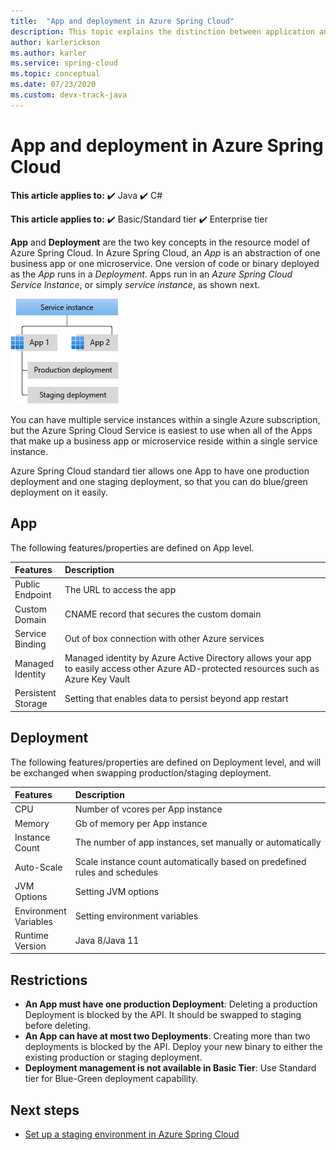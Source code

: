 ```yaml
---
title:  "App and deployment in Azure Spring Cloud"
description: This topic explains the distinction between application and deployment in Azure Spring Cloud.
author: karlerickson
ms.author: karler
ms.service: spring-cloud
ms.topic: conceptual
ms.date: 07/23/2020
ms.custom: devx-track-java
---
```


# App and deployment in Azure Spring Cloud

**This article applies to:** ✔️ Java ✔️ C#

**This article applies to:** ✔️ Basic/Standard tier ✔️ Enterprise tier

**App** and **Deployment** are the two key concepts in the resource model of Azure Spring Cloud. In Azure Spring Cloud, an *App* is an abstraction of one business app or one microservice.  One version of code or binary deployed as the *App* runs in a *Deployment*.  Apps run in an *Azure Spring Cloud Service Instance*, or simply *service instance*, as shown next.

 ![Apps and Deployments](./media/spring-cloud-app-and-deployment/app-deployment-rev.png)

You can have multiple service instances within a single Azure subscription, but the Azure Spring Cloud Service is easiest to use when all of the Apps that make up a business app or microservice reside within a single service instance.

Azure Spring Cloud standard tier allows one App to have one production deployment and one staging deployment, so that you can do blue/green deployment on it easily.

## App

The following features/properties are defined on App level.

| Features | Description |
|:--|:----------------|
| Public</br>Endpoint | The URL to access the app |
| Custom</br>Domain | CNAME record that secures the custom domain |
| Service</br>Binding | Out of box connection with other Azure services |
| Managed</br>Identity | Managed identity by Azure Active Directory allows your app to easily access other Azure AD-protected resources such as Azure Key Vault |
| Persistent</br>Storage | Setting that enables data to persist beyond app restart |

## Deployment

The following features/properties are defined on Deployment level, and will be exchanged when swapping production/staging deployment.

| Features | Description |
|:--|:----------------|
| CPU | Number of vcores per App instance |
| Memory | Gb of memory per App instance|
| Instance</br>Count | The number of app instances, set manually or automatically |
| Auto-Scale | Scale instance count automatically based on predefined rules and schedules |
| JVM</br>Options | Setting JVM options  |
| Environment</br>Variables | Setting environment variables |
| Runtime</br>Version | Java 8/Java 11|

## Restrictions

* **An App must have one production Deployment**: Deleting a production Deployment is blocked by the API. It should be swapped to staging before deleting.
* **An App can have at most two Deployments**: Creating more than two deployments is blocked by the API. Deploy your new binary to either the existing production or staging deployment.
* **Deployment management is not available in Basic Tier**: Use Standard tier for Blue-Green deployment capability.

## Next steps

* [Set up a staging environment in Azure Spring Cloud](./how-to-staging-environment.md)
